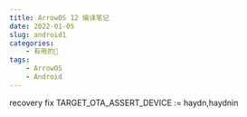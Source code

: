 ```yaml
---
title: ArrowOS 12 编译笔记
date: 2022-01-05
slug: android1
categories:
    - 有用的🌌
tags:
    - ArrowOS
    - Android
---
```

recovery fix
TARGET_OTA_ASSERT_DEVICE := haydn,haydnin